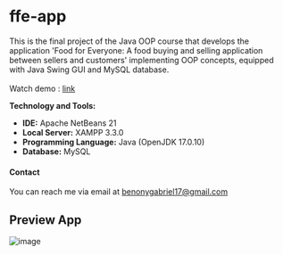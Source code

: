 # ffe-app
This is the final project of the Java OOP course that develops the application 'Food for Everyone: A food buying and selling application between sellers and customers' implementing OOP concepts, equipped with Java Swing GUI and MySQL database. <br><br>
Watch demo : <a href="https://youtu.be/jvU0vGr9mqU">link</a>

**Technology and Tools:**
- **IDE:** Apache NetBeans 21
- **Local Server:** XAMPP 3.3.0
- **Programming Language:** Java (OpenJDK 17.0.10)
- **Database:** MySQL

#### Contact
You can reach me via email at benonygabriel17@gmail.com

## Preview App
![image](https://github.com/iambeno1/ffe-app/assets/161951897/ea1e2d8a-0b22-46a7-b872-0dd3bde37f81)

